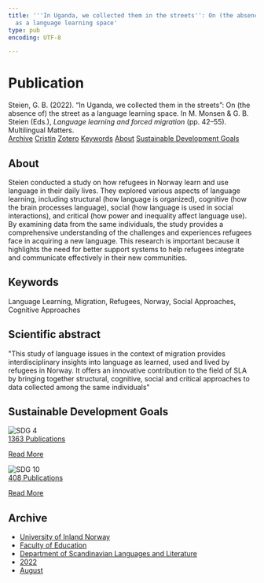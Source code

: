 ```yaml
---
title: '''In Uganda, we collected them in the streets'': On (the absence of) the street
  as a language learning space'
type: pub
encoding: UTF-8

---
```

<h1>Publication</h1>
<article id="csl-bib-container-4BGQUXDJ" class="csl-bib-container">
  <div class="csl-bib-body"> <div class="csl-entry">Steien, G. B. (2022). “In Uganda, we collected them in the streets”: On (the absence of) the street as a language learning space. In M. Monsen &#38; G. B. Steien (Eds.), <i>Language learning and forced migration</i> (pp. 42–55). Multilingual Matters.</div> </div>
  <div class="csl-bib-buttons">
    <a href="#taxonomy-article-4BGQUXDJ" alt="archive" class="csl-bib-button">Archive</a>
    <a href="https://app.cristin.no/results/show.jsf?id=2043330" alt="Cristin" class="csl-bib-button">Cristin</a>
    <a href="http://zotero.org/groups/5881554/items/4BGQUXDJ" alt="Zotero" class="csl-bib-button">Zotero</a>
    <a href="#keywords-article-4BGQUXDJ" alt="keywords" class="csl-bib-button">Keywords</a>
    <a href="#about-article-4BGQUXDJ" alt="about_pub" class="csl-bib-button">About</a>
    <a href="#sdg-article-4BGQUXDJ" alt="sdg" class="csl-bib-button">Sustainable Development Goals</a>
  </div>
  <div id="csl-bib-meta-container-4BGQUXDJ"></div>
</article>
<div id="csl-bib-meta-4BGQUXDJ" class="csl-bib-meta">
  <article id="about-article-4BGQUXDJ" class="about_pub-article">
    <h1>About</h1>
    Steien conducted a study on how refugees in Norway learn and use language in their daily lives. They explored various aspects of language learning, including structural (how language is organized), cognitive (how the brain processes language), social (how language is used in social interactions), and critical (how power and inequality affect language use). By examining data from the same individuals, the study provides a comprehensive understanding of the challenges and experiences refugees face in acquiring a new language. This research is important because it highlights the need for better support systems to help refugees integrate and communicate effectively in their new communities.
  </article>
  <article id="keywords-article-4BGQUXDJ" class="keywords-article">
    <h1>Keywords</h1>
    Language Learning, Migration, Refugees, Norway, Social Approaches, Cognitive Approaches
  </article>
  <article id="abstract-article-4BGQUXDJ" class="abstract-article">
    <h1>Scientific abstract</h1>
    "This study of language issues in the context of migration provides interdisciplinary insights into language as learned, used and lived by refugees in Norway. It offers an innovative contribution to the field of SLA by bringing together structural, cognitive, social and critical approaches to data collected among the same individuals"
  </article>
  <article id="sdg-article-4BGQUXDJ" class="sdg-article">
    <h1>Sustainable Development Goals</h1>
    <div class="sdg-container"><div id="sdg4" class="sdg">
        <img src="{{< params subfolder >}}images/sdg/sdg04_en.png" class="image" alt="SDG 4">
        <div class="sdg-overlay">
          <a href="{{< params subfolder >}}en/archive/?sdg=4#archive" class="sdg-publication-count"><span>1363</span> Publications</a>
          <p><a href="https://sdgs.un.org/goals/goal4" class="sdg-read-more">Read More</a></p>
        </div>
      </div> <div id="sdg10" class="sdg">
        <img src="{{< params subfolder >}}images/sdg/sdg10_en.png" class="image" alt="SDG 10">
        <div class="sdg-overlay">
          <a href="{{< params subfolder >}}en/archive/?sdg=10#archive" class="sdg-publication-count"><span>408</span> Publications</a>
          <p><a href="https://sdgs.un.org/goals/goal10" class="sdg-read-more">Read More</a></p>
        </div>
      </div></div>
  </article>
  <article id="taxonomy-article-4BGQUXDJ" class="taxonomy-article">
    <h1>Archive</h1>
    <ul>
      <li><a href="{{< params subfolder >}}en/archive/?key=3DCRN523">University of Inland Norway</a></li>
      <li><a href="{{< params subfolder >}}en/archive/?key=WYNZA47F">Faculty of Education</a></li>
      <li><a href="{{< params subfolder >}}en/archive/?key=T9U6ILTU">Department of Scandinavian Languages and Literature</a></li>
      <li><a href="{{< params subfolder >}}en/archive/?key=8BZA2YRV">2022</a></li>
      <li><a href="{{< params subfolder >}}en/archive/?key=S5Z5W57U">August</a></li>
    </ul>
  </article>
</div>
